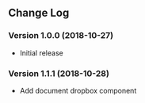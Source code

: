 ## Change Log
### Version 1.0.0 (2018-10-27)
- Initial release
### Version 1.1.1 (2018-10-28)
- Add document dropbox component
